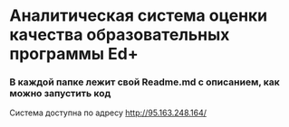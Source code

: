 # Аналитическая система оценки качества образовательных программы Ed+

### В каждой папке лежит свой Readme.md с описанием, как можно запустить код

Система доступна по адресу http://95.163.248.164/

